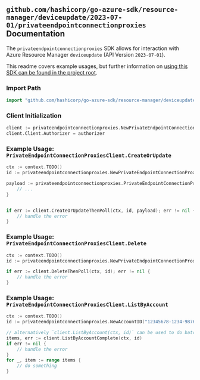 
## `github.com/hashicorp/go-azure-sdk/resource-manager/deviceupdate/2023-07-01/privateendpointconnectionproxies` Documentation

The `privateendpointconnectionproxies` SDK allows for interaction with Azure Resource Manager `deviceupdate` (API Version `2023-07-01`).

This readme covers example usages, but further information on [using this SDK can be found in the project root](https://github.com/hashicorp/go-azure-sdk/tree/main/docs).

### Import Path

```go
import "github.com/hashicorp/go-azure-sdk/resource-manager/deviceupdate/2023-07-01/privateendpointconnectionproxies"
```


### Client Initialization

```go
client := privateendpointconnectionproxies.NewPrivateEndpointConnectionProxiesClientWithBaseURI("https://management.azure.com")
client.Client.Authorizer = authorizer
```


### Example Usage: `PrivateEndpointConnectionProxiesClient.CreateOrUpdate`

```go
ctx := context.TODO()
id := privateendpointconnectionproxies.NewPrivateEndpointConnectionProxyID("12345678-1234-9876-4563-123456789012", "example-resource-group", "accountValue", "privateEndpointConnectionProxyIdValue")

payload := privateendpointconnectionproxies.PrivateEndpointConnectionProxy{
	// ...
}


if err := client.CreateOrUpdateThenPoll(ctx, id, payload); err != nil {
	// handle the error
}
```


### Example Usage: `PrivateEndpointConnectionProxiesClient.Delete`

```go
ctx := context.TODO()
id := privateendpointconnectionproxies.NewPrivateEndpointConnectionProxyID("12345678-1234-9876-4563-123456789012", "example-resource-group", "accountValue", "privateEndpointConnectionProxyIdValue")

if err := client.DeleteThenPoll(ctx, id); err != nil {
	// handle the error
}
```


### Example Usage: `PrivateEndpointConnectionProxiesClient.ListByAccount`

```go
ctx := context.TODO()
id := privateendpointconnectionproxies.NewAccountID("12345678-1234-9876-4563-123456789012", "example-resource-group", "accountValue")

// alternatively `client.ListByAccount(ctx, id)` can be used to do batched pagination
items, err := client.ListByAccountComplete(ctx, id)
if err != nil {
	// handle the error
}
for _, item := range items {
	// do something
}
```
